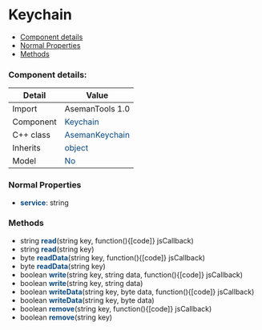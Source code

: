 # Keychain

 * [Component details](#component-details)
 * [Normal Properties](#normal-properties)
 * [Methods](#methods)


### Component details:

|Detail|Value|
|------|-----|
|Import|AsemanTools 1.0|
|Component|<font color='#074885'>Keychain</font>|
|C++ class|<font color='#074885'>AsemanKeychain</font>|
|Inherits|<font color='#074885'>object</font>|
|Model|<font color='#074885'>No</font>|


### Normal Properties

* <font color='#074885'><b>service</b></font>: string


### Methods

 * string <font color='#074885'><b>read</b></font>(string key, function(){[code]} jsCallback)
 * string <font color='#074885'><b>read</b></font>(string key)
 * byte <font color='#074885'><b>readData</b></font>(string key, function(){[code]} jsCallback)
 * byte <font color='#074885'><b>readData</b></font>(string key)
 * boolean <font color='#074885'><b>write</b></font>(string key, string data, function(){[code]} jsCallback)
 * boolean <font color='#074885'><b>write</b></font>(string key, string data)
 * boolean <font color='#074885'><b>writeData</b></font>(string key, byte data, function(){[code]} jsCallback)
 * boolean <font color='#074885'><b>writeData</b></font>(string key, byte data)
 * boolean <font color='#074885'><b>remove</b></font>(string key, function(){[code]} jsCallback)
 * boolean <font color='#074885'><b>remove</b></font>(string key)



